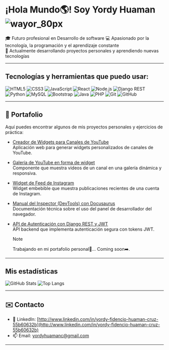 # ¡Hola Mundo🌎! Soy Yordy Huaman ![wayor_80px](https://github.com/user-attachments/assets/089fbfff-2f50-468b-82b9-7a8c660c6e7f)




🎓 Futuro profesional en Desarrollo de software
💻 Apasionado por la tecnología, la programación y el aprendizaje constante   
🚀 Actualmente desarrollando proyectos personales y aprendiendo nuevas tecnologías

---

## Tecnologías y herramientas que puedo usar:

![HTML5](https://img.shields.io/badge/-HTML5-E34F26?logo=html5&logoColor=fff&style=flat-square)
![CSS3](https://img.shields.io/badge/-CSS3-1572B6?logo=css&logoColor=fff&style=flat-square)
![JavaScript](https://img.shields.io/badge/-JavaScript-F7DF1E?logo=javascript&logoColor=000&style=flat-square)
![React](https://img.shields.io/badge/-React-61DAFB?logo=react&logoColor=000&style=flat-square)
![Node.js](https://img.shields.io/badge/-Node.js-339933?logo=nodedotjs&logoColor=fff&style=flat-square)
![Django REST](https://img.shields.io/badge/-Django%20REST-092E20?logo=django&logoColor=fff&style=flat-square)
![Python](https://img.shields.io/badge/-Python-3776AB?logo=python&logoColor=fff&style=flat-square)
![MySQL](https://img.shields.io/badge/-MySQL-4479A1?logo=mysql&logoColor=fff&style=flat-square)
![Bootstrap](https://img.shields.io/badge/-Bootstrap-7952B3?logo=bootstrap&logoColor=fff&style=flat-square)
![Java](https://img.shields.io/badge/-Java-007396?logo=java&logoColor=fff&style=flat-square)
![PHP](https://img.shields.io/badge/-PHP-777BB4?logo=php&logoColor=fff&style=flat-square)
![Git](https://img.shields.io/badge/-Git-F05032?logo=git&logoColor=fff&style=flat-square)
![GitHub](https://img.shields.io/badge/-GitHub-181717?logo=github&logoColor=fff&style=flat-square)

---

## 📂 Portafolio

Aquí puedes encontrar algunos de mis proyectos personales y ejercicios de práctica:

- [Creador de Widgets para Canales de YouTube](https://github.com/YordyHc/Creador_widgets_youtube)  
  Aplicación web para generar widgets personalizados de canales de YouTube.

- [Galería de YouTube en forma de widget](https://github.com/YordyHc/widget_gallery_youtube)  
  Componente que muestra videos de un canal en una galería dinámica y responsiva.

- [Widget de Feed de Instagram](https://github.com/YordyHc/widget_instagram_s)  
  Widget embebible que muestra publicaciones recientes de una cuenta de Instagram.

- [Manual del Inspector (DevTools) con Docusaurus](https://github.com/YordyHc/docusaurio_yor)  
  Documentación técnica sobre el uso del panel de desarrollador del navegador.

- [API de Autenticación con Django REST y JWT](https://github.com/YordyHc/django_curso)  
  API backend que implementa autenticación segura con tokens JWT.

  > [!NOTE]
  > Trabajando en mi portafolio personal🧐... Coming soon➡️.

---

## Mis estadísticas

![GitHub Stats](https://github-readme-stats.vercel.app/api?username=YordyHc&show_icons=true&theme=github_dark)
![Top Langs](https://github-readme-stats.vercel.app/api/top-langs/?username=YordyHc&layout=compact&theme=github_dark)

---

## ✉️ Contacto

- 💼 LinkedIn: [http://www.linkedin.com/in/yordy-fidencio-huaman-cruz-55b60632b](http://www.linkedin.com/in/yordy-fidencio-huaman-cruz-55b60632b)
- 📫 Email: [yordyhuamanc@gmail.com](mailto:yordyhuamanc@gmail.com)
  
---

<!--
**YordyHc/YordyHc** is a ✨ _special_ ✨ repository because its `README.md` (this file) appears on your GitHub profile.

Here are some ideas to get you started:

- 🔭 I’m currently working on ...
- 🌱 I’m currently learning ...
- 👯 I’m looking to collaborate on ...
- 🤔 I’m looking for help with ...
- 💬 Ask me about ...
- 📫 How to reach me: ...
- 😄 Pronouns: ...
- ⚡ Fun fact: ...
-->
